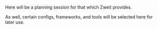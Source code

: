 
Here will be a planning session for that which Zweit provides.

As well, certain configs, frameworks, and tools will be selected here for later use.